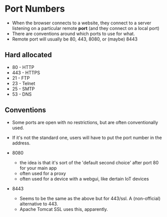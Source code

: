 # Port Numbers

* When the browser connects to a website, they connect to a server listening on a particular remote **port** (and they connect on a local port)
* There are conventions around which ports to use for what.
* Remote port will usually be 80, 443, 8080, or (maybe) 8443

## Hard allocated
* 80 - HTTP
* 443 - HTTPS
* 21 - FTP
* 23 - Telnet
* 25 - SMTP
* 53 - DNS

## Conventions

* Some ports are open with no restrictions, but are often conventionally used.
* If it's not the standard one, users will have to put the port number in the address.

* 8080
  - the idea is that it's sort of the 'default second choice' after port 80 for your main app
  - often used for a proxy
  - often used for a device with a webgui, like dertain IoT devices

* 8443
  - Seems to be the same as the above but for 443/ssl. A (non-official) alternative to 443.
  - Apache Tomcat SSL uses this, apparently.
